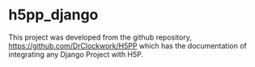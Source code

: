 # h5pp_django

This project was developed from the github repository, https://github.com/DrClockwork/H5PP which has the documentation of integrating any Django Project with H5P.
